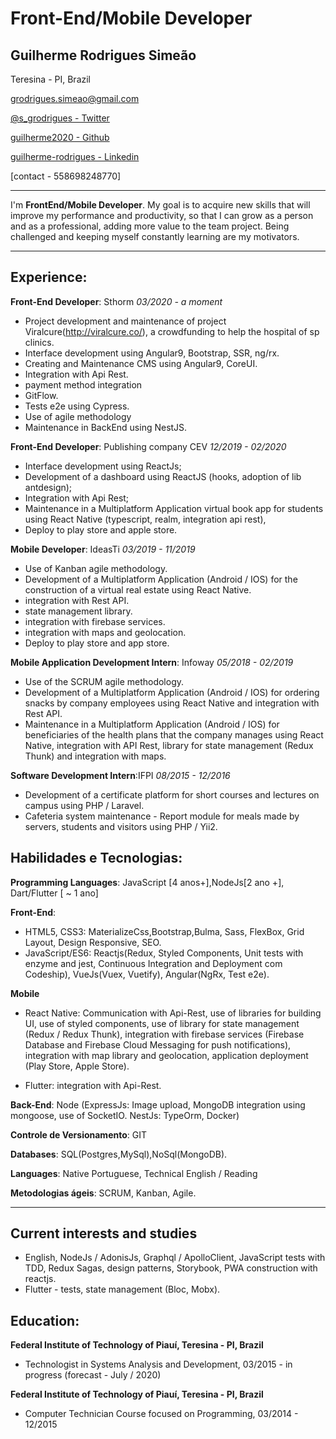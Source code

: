# Front-End/Mobile Developer

## Guilherme Rodrigues Simeão

Teresina - PI, Brazil

[ grodrigues.simeao@gmail.com](mailto:grodrigues.simeao@gmail.com)

[ @s_grodrigues - Twitter](https://twitter.com/s_grodrigues)

[ guilherme2020 - Github](https://github.com/Guilherme2020)

[guilherme-rodrigues - Linkedin](https://www.linkedin.com/in/guilherme-rodrigues-1b9ab0109/)

[contact - 558698248770]

---

I'm **FrontEnd/Mobile Developer**. My goal is to acquire new skills that will improve my performance and productivity, so that I can grow as a person and as a professional, adding more value to the team project. Being challenged and keeping myself constantly learning are my motivators.

---

## Experience:

**Front-End Developer**: Sthorm _03/2020 - a moment_

- Project development and maintenance of project Viralcure(http://viralcure.co/), a crowdfunding to help the hospital of sp clinics.
- Interface development using Angular9, Bootstrap, SSR, ng/rx.
- Creating and Maintenance CMS using Angular9, CoreUI.
- Integration with Api Rest.
- payment method integration
- GitFlow.
- Tests e2e using Cypress.
- Use of agile methodology
- Maintenance in BackEnd using NestJS.

**Front-End Developer**: Publishing company CEV _12/2019 - 02/2020_

- Interface development using ReactJs;
- Development of a dashboard using ReactJS (hooks, adoption of lib antdesign);
- Integration with Api Rest;
- Maintenance in a Multiplatform Application virtual book app for students using React Native (typescript, realm, integration api rest),
- Deploy to play store and apple store.

**Mobile Developer**: IdeasTi _03/2019 - 11/2019_

- Use of Kanban agile methodology.
- Development of a Multiplatform Application (Android / IOS) for the construction of a virtual real estate using React Native.
- integration with Rest API.
- state management library.
- integration with firebase services.
- integration with maps and geolocation.
- Deploy to play store and app store.

**Mobile Application Development Intern**: Infoway _05/2018 - 02/2019_

- Use of the SCRUM agile methodology.
- Development of a Multiplatform Application (Android / IOS) for ordering snacks by company employees using React Native and integration with Rest API.
- Maintenance in a Multiplatform Application (Android / IOS) for beneficiaries of the health plans that the company manages using React Native, integration with API Rest, library for state management (Redux Thunk) and integration with maps.

**Software Development Intern**:IFPI _08/2015 - 12/2016_

- Development of a certificate platform for short courses and lectures on campus using PHP / Laravel.
- Cafeteria system maintenance - Report module for meals made by servers, students and visitors using PHP / Yii2.

## Habilidades e Tecnologias:

**Programming Languages**: JavaScript [4 anos+],NodeJs[2 ano +], Dart/Flutter [ ~ 1 ano]

**Front-End**:

- HTML5, CSS3: MaterializeCss,Bootstrap,Bulma, Sass, FlexBox, Grid Layout, Design Responsive, SEO.
- JavaScript/ES6: Reactjs(Redux, Styled Components, Unit tests with enzyme and jest, Continuous Integration and Deployment com Codeship), 
VueJs(Vuex, Vuetify), Angular(NgRx, Test e2e).

**Mobile**

- React Native: Communication with Api-Rest, use of libraries for building UI, use of styled components, use of library for state management (Redux / Redux Thunk), integration with firebase services (Firebase Database and Firebase Cloud Messaging for push notifications), integration with map library and geolocation, application deployment (Play Store, Apple Store).

- Flutter: integration with Api-Rest.

**Back-End**: Node (ExpressJs: Image upload, MongoDB integration using mongoose, use of SocketIO. NestJs: TypeOrm, Docker)

**Controle de Versionamento**: GIT

**Databases**: SQL(Postgres,MySql),NoSql(MongoDB).

**Languages**: Native Portuguese, Technical English / Reading

**Metodologias ágeis**: SCRUM, Kanban, Agile.

---

## Current interests and studies

- English, NodeJs / AdonisJs, Graphql / ApolloClient, JavaScript tests with TDD, Redux Sagas, design patterns, Storybook, PWA construction with reactjs.
- Flutter - tests, state management (Bloc, Mobx).

## Education:

**Federal Institute of Technology of Piauí, Teresina - PI, Brazil**

- Technologist in Systems Analysis and Development, 03/2015 - in progress (forecast - July / 2020)

**Federal Institute of Technology of Piauí, Teresina - PI, Brazil**

- Computer Technician Course focused on Programming, 03/2014 - 12/2015
